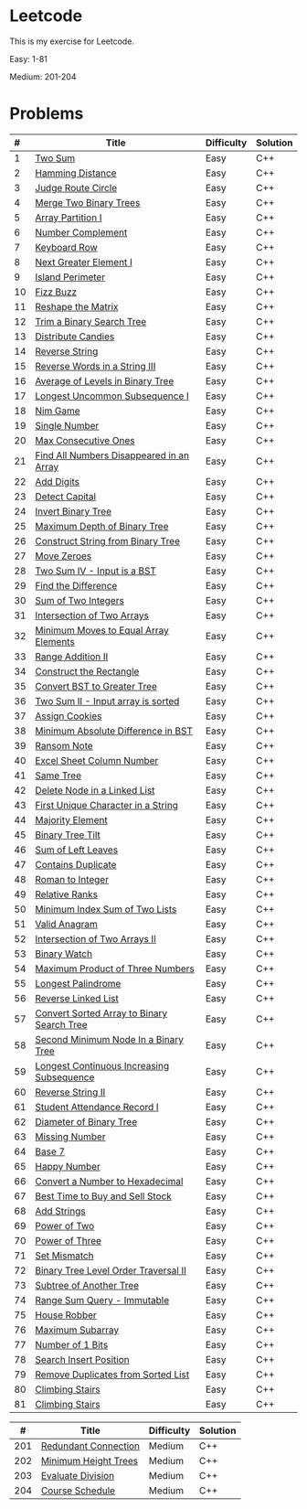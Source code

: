# Leetcode

This is my exercise for Leetcode.

Easy: 1-81

Medium: 201-204



# Problems

| #    | Title                                    | Difficulty | Solution |
| :--- | ---------------------------------------- | ---------- | -------- |
| 1    | [Two Sum](https://leetcode.com/problems/two-sum/description/) | Easy       | C++      |
| 2    | [Hamming Distance](https://leetcode.com/problems/hamming-distance) | Easy       | C++      |
| 3    | [Judge Route Circle](https://leetcode.com/problems/judge-route-circle) | Easy       | C++      |
| 4    | [Merge Two Binary Trees](https://leetcode.com/problems/merge-two-binary-trees) | Easy       | C++      |
| 5    | [Array Partition I](https://leetcode.com/problems/array-partition-i) | Easy       | C++      |
| 6    | [Number Complement](https://leetcode.com/problems/number-complement) | Easy       | C++      |
| 7    | [Keyboard Row](https://leetcode.com/problems/keyboard-row) | Easy       | C++      |
| 8    | [Next Greater Element I](https://leetcode.com/problems/next-greater-element-i) | Easy       | C++      |
| 9    | [Island Perimeter](https://leetcode.com/problems/island-perimeter) | Easy       | C++      |
| 10   | [Fizz Buzz](https://leetcode.com/problems/fizz-buzz) | Easy       | C++      |
| 11   | [Reshape the Matrix](https://leetcode.com/problems/reshape-the-matrix) | Easy       | C++      |
| 12   | [Trim a Binary Search Tree](https://leetcode.com/problems/trim-a-binary-search-tree) | Easy       | C++      |
| 13   | [Distribute Candies](https://leetcode.com/problems/distribute-candies) | Easy       | C++      |
| 14   | [Reverse String](https://leetcode.com/problems/reverse-string) | Easy       | C++      |
| 15   | [Reverse Words in a String III](https://leetcode.com/problems/reverse-words-in-a-string-iii) | Easy       | C++      |
| 16   | [Average of Levels in Binary Tree](https://leetcode.com/problems/average-of-levels-in-binary-tree) | Easy       | C++      |
| 17   | [Longest Uncommon Subsequence I ](https://leetcode.com/problems/longest-uncommon-subsequence-i) | Easy       | C++      |
| 18   | [Nim Game](https://leetcode.com/problems/nim-game) | Easy       | C++      |
| 19   | [Single Number](https://leetcode.com/problems/single-number) | Easy       | C++      |
| 20   | [Max Consecutive Ones](https://leetcode.com/problems/max-consecutive-ones) | Easy       | C++      |
| 21   | [Find All Numbers Disappeared in an Array](https://leetcode.com/problems/find-all-numbers-disappeared-in-an-array) | Easy       | C++      |
| 22   | [Add Digits](https://leetcode.com/problems/add-digits) | Easy       | C++      |
| 23   | [Detect Capital](https://leetcode.com/problems/detect-capital) | Easy       | C++      |
| 24   | [Invert Binary Tree](https://leetcode.com/problems/invert-binary-tree) | Easy       | C++      |
| 25   | [Maximum Depth of Binary Tree](https://leetcode.com/problems/maximum-depth-of-binary-tree) | Easy       | C++      |
| 26   | [Construct String from Binary Tree](https://leetcode.com/problems/construct-string-from-binary-tree) | Easy       | C++      |
| 27   | [Move Zeroes](https://leetcode.com/problems/move-zeroes) | Easy       | C++      |
| 28   | [Two Sum IV - Input is a BST](https://leetcode.com/problems/two-sum-iv-input-is-a-bst) | Easy       | C++      |
| 29   | [Find the Difference](https://leetcode.com/problems/find-the-difference) | Easy       | C++      |
| 30   | [Sum of Two Integers](https://leetcode.com/problems/sum-of-two-integers) | Easy       | C++      |
| 31   | [Intersection of Two Arrays](https://leetcode.com/problems/intersection-of-two-arrays) | Easy       | C++      |
| 32   | [Minimum Moves to Equal Array Elements](https://leetcode.com/problems/minimum-moves-to-equal-array-elements) | Easy       | C++      |
| 33   | [Range Addition II](https://leetcode.com/problems/range-addition-ii) | Easy       | C++      |
| 34   | [Construct the Rectangle](https://leetcode.com/problems/construct-the-rectangle) | Easy       | C++      |
| 35   | [Convert BST to Greater Tree](https://leetcode.com/problems/convert-bst-to-greater-tree) | Easy       | C++      |
| 36   | [Two Sum II - Input array is sorted](https://leetcode.com/problems/two-sum-ii-input-array-is-sorted) | Easy       | C++      |
| 37   | [Assign Cookies](https://leetcode.com/problems/assign-cookies) | Easy       | C++      |
| 38   | [Minimum Absolute Difference in BST](https://leetcode.com/problems/minimum-absolute-difference-in-bst) | Easy       | C++      |
| 39   | [Ransom Note](https://leetcode.com/problems/ransom-note) | Easy       | C++      |
| 40   | [Excel Sheet Column Number](https://leetcode.com/problems/excel-sheet-column-number) | Easy       | C++      |
| 41   | [Same Tree](https://leetcode.com/problems/same-tree) | Easy       | C++      |
| 42   | [Delete Node in a Linked List](https://leetcode.com/problems/delete-node-in-a-linked-list) | Easy       | C++      |
| 43   | [First Unique Character in a String](https://leetcode.com/problems/first-unique-character-in-a-string) | Easy       | C++      |
| 44   | [Majority Element](https://leetcode.com/problems/majority-element) | Easy       | C++      |
| 45   | [Binary Tree Tilt](https://leetcode.com/problems/binary-tree-tilt) | Easy       | C++      |
| 46   | [Sum of Left Leaves](https://leetcode.com/problems/sum-of-left-leaves) | Easy       | C++      |
| 47   | [Contains Duplicate](https://leetcode.com/problems/contains-duplicate) | Easy       | C++      |
| 48   | [Roman to Integer](https://leetcode.com/problems/roman-to-integer) | Easy       | C++      |
| 49   | [Relative Ranks](https://leetcode.com/problems/relative-ranks) | Easy       | C++      |
| 50   | [Minimum Index Sum of Two Lists](https://leetcode.com/problems/minimum-index-sum-of-two-lists) | Easy       | C++      |
| 51   | [Valid Anagram](https://leetcode.com/problems/valid-anagram) | Easy       | C++      |
| 52   | [Intersection of Two Arrays II](https://leetcode.com/problems/intersection-of-two-arrays-ii) | Easy       | C++      |
| 53   | [Binary Watch](https://leetcode.com/problems/binary-watch) | Easy       | C++      |
| 54   | [Maximum Product of Three Numbers](https://leetcode.com/problems/maximum-product-of-three-numbers) | Easy       | C++      |
| 55   | [Longest Palindrome](https://leetcode.com/problems/longest-palindrome) | Easy       | C++      |
| 56   | [Reverse Linked List](https://leetcode.com/problems/reverse-linked-list) | Easy       | C++      |
| 57   | [Convert Sorted Array to Binary Search Tree](https://leetcode.com/problems/convert-sorted-array-to-binary-search-tree) | Easy       | C++      |
| 58   | [Second Minimum Node In a Binary Tree](https://leetcode.com/problems/second-minimum-node-in-a-binary-tree) | Easy       | C++      |
| 59   | [Longest Continuous Increasing Subsequence](https://leetcode.com/problems/longest-continuous-increasing-subsequence) | Easy       | C++      |
| 60   | [Reverse String II](https://leetcode.com/problems/reverse-string-ii) | Easy       | C++      |
| 61   | [Student Attendance Record I](https://leetcode.com/problems/student-attendance-record-i) | Easy       | C++      |
| 62   | [Diameter of Binary Tree](https://leetcode.com/problems/diameter-of-binary-tree) | Easy       | C++      |
| 63   | [Missing Number](https://leetcode.com/problems/missing-number) | Easy       | C++      |
| 64   | [Base 7](https://leetcode.com/problems/base-7) | Easy       | C++      |
| 65   | [Happy Number](https://leetcode.com/problems/happy-number) | Easy       | C++      |
| 66   | [Convert a Number to Hexadecimal](https://leetcode.com/problems/convert-a-number-to-hexadecimal) | Easy       | C++      |
| 67   | [Best Time to Buy and Sell Stock](https://leetcode.com/problems/best-time-to-buy-and-sell-stock) | Easy       | C++      |
| 68   | [Add Strings](https://leetcode.com/problems/add-strings) | Easy       | C++      |
| 69   | [Power of Two](https://leetcode.com/problems/power-of-two) | Easy       | C++      |
| 70   | [Power of Three](https://leetcode.com/problems/power-of-three) | Easy       | C++      |
| 71   | [Set Mismatch](https://leetcode.com/problems/set-mismatch) | Easy       | C++      |
| 72   | [Binary Tree Level Order Traversal II](https://leetcode.com/problems/binary-tree-level-order-traversal-ii) | Easy       | C++      |
| 73   | [Subtree of Another Tree](https://leetcode.com/problems/subtree-of-another-tree) | Easy       | C++      |
| 74   | [Range Sum Query - Immutable](https://leetcode.com/problems/range-sum-query-immutable) | Easy       | C++      |
| 75   | [House Robber](https://leetcode.com/problems/house-robber) | Easy       | C++      |
| 76   | [Maximum Subarray](https://leetcode.com/problems/maximum-subarray) | Easy       | C++      |
| 77   | [Number of 1 Bits](https://leetcode.com/problems/number-of-1-bits) | Easy       | C++      |
| 78   | [Search Insert Position](https://leetcode.com/problems/search-insert-position) | Easy       | C++      |
| 79   | [Remove Duplicates from Sorted List](https://leetcode.com/problems/remove-duplicates-from-sorted-list) | Easy       | C++      |
| 80   | [Climbing Stairs](https://leetcode.com/problems/climbing-stairs) | Easy       | C++      |
| 81   | [Climbing Stairs](https://leetcode.com/problems/climbing-stairs) | Easy       | C++      |



| #    | Title                                    | Difficulty | Solution |
| ---- | ---------------------------------------- | ---------- | -------- |
| 201  | [Redundant Connection](https://leetcode.com/problems/redundant-connection/) | Medium     | C++      |
| 202  | [Minimum Height Trees](https://leetcode.com/problems/minimum-height-trees/) | Medium     | C++      |
| 203  | [Evaluate Division](https://leetcode.com/problems/evaluate-division/) | Medium     | C++      |
| 204  | [Course Schedule](https://leetcode.com/problems/course-schedule/) | Medium     | C++      |

